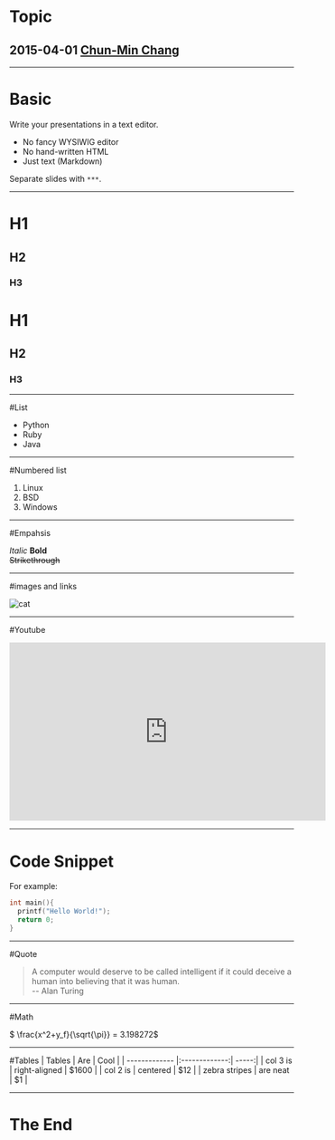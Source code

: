# Topic
## 2015-04-01 [Chun-Min Chang](http://chunminchang.github.io)

***

# Basic

Write your presentations in a text editor.

- No fancy WYSIWIG editor
- No hand-written HTML
- Just text (Markdown)

Separate slides with `***`.

***

# H1
## H2
### H3

# H1
## H2
### H3

***

#List
* Python
* Ruby
* Java

***

#Numbered list
1. Linux
2. BSD
3. Windows

***

#Empahsis

_Italic_
__Bold__   
~~Strikethrough~~

***

#images and links

![cat](http://farm4.staticflickr.com/3117/2573196546_0c3133104a.jpg)

***

#Youtube

<iframe width="560" height="315" src="https://www.youtube.com/embed/y6Sxv-sUYtM" frameborder="0" allowfullscreen></iframe>

***

# Code Snippet

For example:

```c
int main(){
  printf("Hello World!");
  return 0;
}

```

***

#Quote

> A computer would deserve to be called intelligent if it could deceive a human into believing that it was human.  
> -- Alan Turing

***

#Math

$ \frac{x^2+y_f}{\sqrt{\pi}} = 3.198272$

***

#Tables
| Tables        | Are           | Cool  |
| ------------- |:-------------:| -----:|
| col 3 is      | right-aligned | $1600 |
| col 2 is      | centered      |   $12 |
| zebra stripes | are neat      |    $1 |

***

# The End

